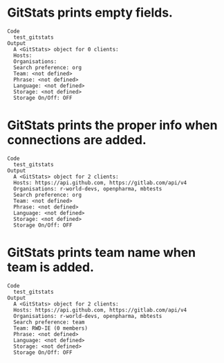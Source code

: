 # GitStats prints empty fields.

    Code
      test_gitstats
    Output
      A <GitStats> object for 0 clients:
      Hosts: 
      Organisations: 
      Search preference: org
      Team: <not defined>
      Phrase: <not defined>
      Language: <not defined>
      Storage: <not defined>
      Storage On/Off: OFF

# GitStats prints the proper info when connections are added.

    Code
      test_gitstats
    Output
      A <GitStats> object for 2 clients:
      Hosts: https://api.github.com, https://gitlab.com/api/v4
      Organisations: r-world-devs, openpharma, mbtests
      Search preference: org
      Team: <not defined>
      Phrase: <not defined>
      Language: <not defined>
      Storage: <not defined>
      Storage On/Off: OFF

# GitStats prints team name when team is added.

    Code
      test_gitstats
    Output
      A <GitStats> object for 2 clients:
      Hosts: https://api.github.com, https://gitlab.com/api/v4
      Organisations: r-world-devs, openpharma, mbtests
      Search preference: team
      Team: RWD-IE (0 members)
      Phrase: <not defined>
      Language: <not defined>
      Storage: <not defined>
      Storage On/Off: OFF


